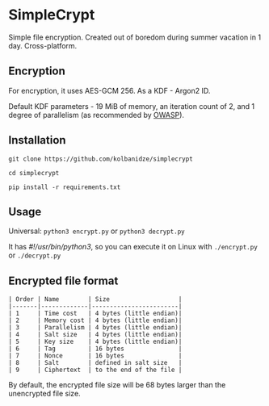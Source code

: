 # SimpleCrypt

Simple file encryption. Created out of boredom during summer vacation in 1 day. Cross-platform.

## Encryption
For encryption, it uses AES-GCM 256. As a KDF - Argon2 ID.

Default KDF parameters -  19 MiB of memory, an iteration count of 2, and 1 degree of parallelism (as recommended by [OWASP](https://cheatsheetseries.owasp.org/cheatsheets/Password_Storage_Cheat_Sheet.html)).

## Installation

`git clone https://github.com/kolbanidze/simplecrypt`

`cd simplecrypt`

`pip install -r requirements.txt`

## Usage

Universal: `python3 encrypt.py` or `python3 decrypt.py`

It has *#!/usr/bin/python3*, so you can execute it on Linux with `./encrypt.py` or `./decrypt.py`

## Encrypted file format

```
| Order | Name        | Size                   |
|-------|-------------|------------------------|
| 1     | Time cost   | 4 bytes (little endian)|
| 2     | Memory cost | 4 bytes (little endian)|
| 3     | Parallelism | 4 bytes (little endian)|
| 4     | Salt size   | 4 bytes (little endian)|
| 5     | Key size    | 4 bytes (little endian)|
| 6     | Tag         | 16 bytes               |
| 7     | Nonce       | 16 bytes               |
| 8     | Salt        | defined in salt size   |
| 9     | Ciphertext  | to the end of the file |
```

By default, the encrypted file size will be 68 bytes larger than the unencrypted file size.
